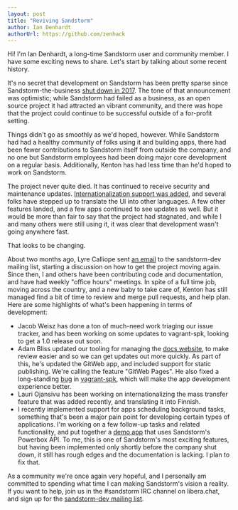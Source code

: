 ```yaml
---
layout: post
title: "Reviving Sandstorm"
author: Ian Denhardt
authorUrl: https://github.com/zenhack
---
```


Hi! I'm Ian Denhardt, a long-time Sandstorm user and community member.
I have some exciting news to share. Let's start by talking about some
recent history.

It's no secret that development on Sandstorm has been pretty sparse
since Sandstorm-the-business [shut down in 2017][1]. The tone of that
announcement was optimistic; while Sandstorm had failed as a business,
as an open source project it had attracted an vibrant community, and
there was hope that the project could continue to be successful outside
of a for-profit setting.

Things didn't go as smoothly as we'd hoped, however. While Sandstorm had
had a healthy community of folks using it and building apps, there had
been fewer contributions to Sandstorm itself from outside the company,
and no one but Sandstorm employees had been doing major core development
on a regular basis. Additionally, Kenton has had less time than he'd
hoped to work on Sandstorm.

The project never quite died. It has continued to receive security and
maintenance updates. [Internationalization support was added][2], and
several folks have stepped up to translate the UI into other languages.
A few other features landed, and a few apps continued to see updates as
well. But it would be more than fair to say that the project had stagnated,
and while I and many others were still using it, it was clear that
development wasn't going anywhere fast.

That looks to be changing.

About two months ago, Lyre Calliope sent [an email][3] to the sandstorm-dev
mailing list, starting a discussion on how to get the project moving again.
Since then, I and others have been contributing code and documentation,
and have had weekly "office hours" meetings. In spite of a full
time job, moving across the country, and a new baby to take care of,
Kenton has still managed find a bit of time to review and merge pull
requests, and help plan. Here are some highlights of what's been happening
in terms of development:

- Jacob Weisz has done a ton of much-need work triaging our issue
  tracker, and has been working on some updates to vagrant-spk,
  looking to get a 1.0 release out soon.
- Adam Bliss updated our tooling for managing the [docs website][5],
  to make review easier and so we can get updates out more quickly.
  As part of this, he's updated the GitWeb app, and included support
  for static publishing. We're calling the feature "GitWeb Pages".
  He also fixed a long-standing [bug][6] in [vagrant-spk][7], which
  will make the app development experience better.
- Lauri Ojansivu has been working on internationalizing the mass
  transfer feature that was added recently, and translating it into
  Finnish.
- I recently implemented support for apps scheduling background tasks,
  something that's been a major pain point for developing certain types
  of applications. I'm working on a few follow-up tasks and related
  functionality, and put together a [demo app][4] that uses
  Sandstorm's Powerbox API. To me, this is one of Sandstorm's most
  exciting features, but having been implemented only shortly before
  the company shut down, it still has rough edges and the documentation
  is lacking. I plan to fix that.

As a community we're once again very hopeful, and I personally am
committed to spending what time I can making Sandstorm's vision a
reality. If you want to help, join us in the #sandstorm IRC channel
on libera.chat, and sign up for the [sandstorm-dev mailing list][8].

[1]: https://sandstorm.io/news/2017-02-06-sandstorm-returning-to-community-roots
[2]: https://sandstorm.io/news/2017-10-28-i18n
[3]: https://groups.google.com/d/msg/sandstorm-dev/cVPH014H2iY/8Em-dPDyBQAJ
[4]: https://github.com/zenhack/hello-sandstorm-oauth
[5]: https://docs.sandstorm.io/
[6]: https://github.com/sandstorm-io/vagrant-spk/issues/213
[7]: https://github.com/sandstorm-io/vagrant-spk/
[8]: https://groups.google.com/forum/#!forum/sandstorm-dev
